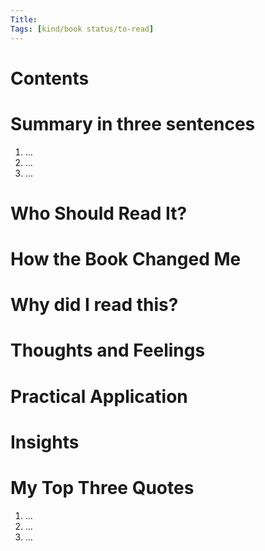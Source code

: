 ```yaml
---
Title: 
Tags: [kind/book status/to-read] 
---
```


# Contents


# Summary in three sentences
1. ...
2. ...
3. ...

# Who Should Read It?


# How the Book Changed Me


# Why did I read this?


# Thoughts and Feelings


# Practical Application


# Insights


# My Top Three Quotes
1. ...
2. ...
3. ...